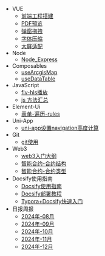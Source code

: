 <!--
 * @Description: 侧边栏文件
 * @Version: 2.0
 * @Autor: GXY
 * @Date: 2024-10-31 13:23:26
 * @LastEditors: GXY
 * @LastEditTime: 2024-12-24 11:47:35
-->
* VUE
  * [前端工程搭建](/ProjectDocs/Web_Engineering_Construction.md)
  * [PDF预览](/ProjectDocs/Preview_Pdf.md)
  * [弹窗拖拽](/ProjectDocs/Pop_Up_Drag.md)
  * [字体压缩](/ProjectDocs/Font_Compression.md)
  * [大屏适配](/ProjectDocs/Large_Screen_Adaptation.md)
* Node
  * [Node_Express](/ProjectDocs/Node_Express.md)
* Composables
  * [useArcgisMap](/ProjectDocs/Use_Arcgis_Map.md)
  * [useDataTable](/ProjectDocs/Use_Data_Table.md)
* JavaScript
  * [flv-hls播放](/ProjectDocs/Flv_Hls_Play.md)
  * [js 方法汇总](/ProjectDocs/Method_Js.md)
* Element-Ui
  * [表单-遍历-rules](/ProjectDocs/Form_Traversal_Rules.md)
* Uni-App
  * [uni-app设置navigation高度计算](/ProjectDocs/Navigation_Height_Calculation.md)
* Git
  * [git使用](/ProjectDocs/Method_Git.md) 
* Web3
  * [web3入门大纲](/ProjectDocs/Started_Outline.md)
  * [智能合约-合约结构](/ProjectDocs/Solidity_Structure.md)
  * [智能合约-合约类型](/ProjectDocs/Solidity_Type.md)
* Docsify使用指南
  * [Docsify使用指南](/ProjectDocs/Docsify_User_Guide.md)
  * [Docsify部署教程](/ProjectDocs/Docsify_Deployment_Tutorial.md)
  * [Typora+Docsify快速入门](/ProjectDocs/Typora_Docsify_Quick_Start.md)
* 日报周报
  * [2024年-08月](/ProjectDocs/2024_08.md)
  * [2024年-09月](/ProjectDocs/2024_09.md)
  * [2024年-10月](/ProjectDocs/2024_10.md)
  * [2024年-11月](/ProjectDocs/2024_11.md)
  * [2024年-12月](/ProjectDocs/2024_12.md)
  
